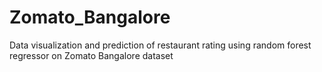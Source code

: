 # Zomato_Bangalore
Data visualization and prediction of restaurant rating using random forest regressor on Zomato Bangalore dataset

